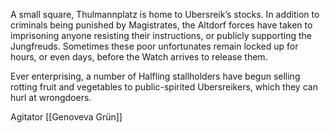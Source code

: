 A small square, Thulmannplatz is home to Ubersreik’s stocks. In addition to criminals being punished by Magistrates, the Altdorf forces have taken to imprisoning anyone resisting their instructions, or publicly supporting the Jungfreuds. Sometimes these poor unfortunates remain locked up for hours, or even days, before the Watch arrives to release them.

Ever enterprising, a number of Halfling stallholders have begun selling rotting fruit and vegetables to public-spirited Ubersreikers, which they can hurl at wrongdoers.

Agitator [[Genoveva Grün]]

